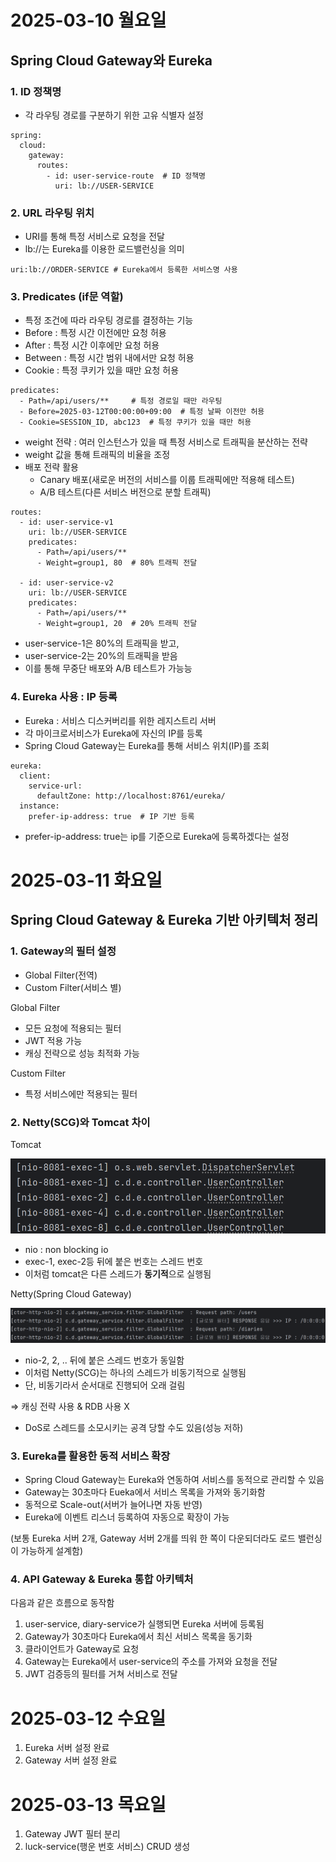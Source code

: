 # 2025-03-10 월요일

## Spring Cloud Gateway와 Eureka

### 1. ID 정책명
- 각 라우팅 경로를 구분하기 위한 고유 식별자 설정
```
spring:
  cloud:
    gateway:
      routes:
        - id: user-service-route  # ID 정책명
          uri: lb://USER-SERVICE
```

### 2. URL 라우팅 위치
- URI를 통해 특정 서비스로 요청을 전달
- lb://는 Eureka를 이용한 로드밸런싱을 의미

```
uri:lb://ORDER-SERVICE # Eureka에서 등록한 서비스명 사용
```

### 3. Predicates (if문 역할)
- 특정 조건에 따라 라우팅 경로를 결정하는 기능
- Before : 특정 시간 이전에만 요청 허용
- After : 특정 시간 이후에만 요청 허용
- Between : 특정 시간 범위 내에서만 요청 허용
- Cookie : 특정 쿠키가 있을 때만 요청 허용

```
predicates:
  - Path=/api/users/**     # 특정 경로일 때만 라우팅
  - Before=2025-03-12T00:00:00+09:00  # 특정 날짜 이전만 허용
  - Cookie=SESSION_ID, abc123  # 특정 쿠키가 있을 때만 허용
```

- weight 전략 : 여러 인스턴스가 있을 때 특정 서비스로 트래픽을 분산하는 전략
- weight 값을 통해 트래픽의 비율을 조정
- 배포 전략 활용 
    - Canary 배포(새로운 버전의 서비스를 이룹 트래픽에만 적용해 테스트)
    - A/B 테스트(다른 서비스 버전으로 분할 트래픽)

```
routes:
  - id: user-service-v1
    uri: lb://USER-SERVICE
    predicates:
      - Path=/api/users/**
      - Weight=group1, 80  # 80% 트래픽 전달

  - id: user-service-v2
    uri: lb://USER-SERVICE
    predicates:
      - Path=/api/users/**
      - Weight=group1, 20  # 20% 트래픽 전달
```
- user-service-1은 80%의 트래픽을 받고,
- user-service-2는 20%의 트래픽을 받음
- 이를 통해 무중단 배포와 A/B 테스트가 가능능

### 4. Eureka 사용 : IP 등록
- Eureka : 서비스 디스커버리를 위한 레지스트리 서버
- 각 마이크로서비스가 Eureka에 자신의 IP를 등록
- Spring Cloud Gateway는 Eureka를 통해 서비스 위치(IP)를 조회
```
eureka:
  client:
    service-url:
      defaultZone: http://localhost:8761/eureka/
  instance:
    prefer-ip-address: true  # IP 기반 등록
```
- prefer-ip-address: true는 ip를 기준으로 Eureka에 등록하겠다는 설정

# 2025-03-11 화요일
## Spring Cloud Gateway & Eureka 기반 아키텍처 정리

### 1. Gateway의 필터 설정

- Global Filter(전역)
- Custom Filter(서비스 별)

Global Filter

- 모든 요청에 적용되는 필터
- JWT 적용 가능
- 캐싱 전략으로 성능 최적화 가능

Custom Filter

- 특정 서비스에만 적용되는 필터

### 2. Netty(SCG)와 Tomcat 차이

Tomcat


![image-2.png](./images/image-2.png)

- nio : non blocking io
- exec-1, exec-2등 뒤에 붙은 번호는 스레드 번호
- 이처럼 tomcat은 다른 스레드가 **동기적**으로 실행됨

Netty(Spring Cloud Gateway)

![image-1.png](./images/image-1.png)

- nio-2, 2, .. 뒤에 붙은 스레드 번호가 동일함
- 이처럼 Netty(SCG)는 하나의 스레드가 비동기적으로 실행됨
- 단, 비동기라서 순서대로 진행되어 오래 걸림

⇒ 캐싱 전략 사용 & RDB 사용 X

- DoS로 스레드를 소모시키는 공격 당할 수도 있음(성능 저하)

### 3. Eureka를 활용한 동적 서비스 확장

- Spring Cloud Gateway는 Eureka와 연동하여 서비스를 동적으로 관리할 수 있음
- Gateway는 30초마다 Eueka에서 서비스 목록을 가져와 동기화함
- 동적으로 Scale-out(서버가 늘어나면 자동 반영)
- Eureka에 이벤트 리스너 등록하여 자동으로 확장이 가능

(보통 Eureka 서버 2개, Gateway 서버 2개를 띄워 한 쪽이 다운되더라도 로드 밸런싱이 가능하게 설계함)

### 4. API Gateway & Eureka 통합 아키텍처

다음과 같은 흐름으로 동작함

1. user-service, diary-service가 실행되면 Eureka 서버에 등록됨
2. Gateway가 30초마다 Eureka에서 최신 서비스 목록을 동기화
3. 클라이언트가 Gateway로 요청
4. Gateway는 Eureka에서 user-service의 주소를 가져와 요청을 전달
5. JWT 검증등의 필터를 거쳐 서비스로 전달

# 2025-03-12 수요일
1. Eureka 서버 설정 완료
2. Gateway 서버 설정 완료

# 2025-03-13 목요일
1. Gateway JWT 필터 분리
2. luck-service(행운 번호 서비스) CRUD 생성

